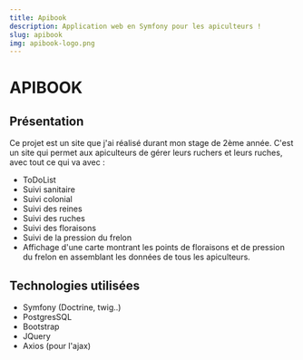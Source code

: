 ```yaml
---
title: Apibook
description: Application web en Symfony pour les apiculteurs !
slug: apibook
img: apibook-logo.png
---
```


# APIBOOK

## Présentation

Ce projet est un site que j'ai réalisé durant mon stage de 2ème année.
C'est un site qui permet aux apiculteurs de gérer leurs ruchers et leurs ruches, avec tout ce qui va avec :
- ToDoList
- Suivi sanitaire
- Suivi colonial
- Suivi des reines
- Suivi des ruches
- Suivi des floraisons
- Suivi de la pression du frelon
- Affichage d'une carte montrant les points de floraisons et de pression du frelon en assemblant les données de tous les apiculteurs.

## Technologies utilisées

- Symfony (Doctrine, twig..)
- PostgresSQL
- Bootstrap
- JQuery
- Axios (pour l'ajax)
